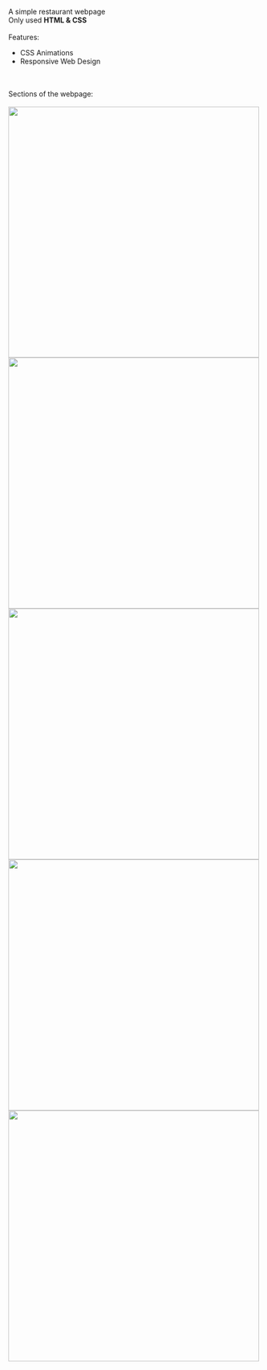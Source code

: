 
A simple restaurant webpage <br>
Only used <b>HTML & CSS</b>
<br>
<br>
Features:
<ul>
      <li>CSS Animations</li>
      <li>Responsive Web Design</li>
</ul>
<br>
<br>
Sections of the webpage:
<br>
<br>
<img src="https://github.com/user-attachments/assets/b7ba95a0-f21e-444c-aa26-4327907eb4c3" width=500px/><br>
<img src="https://github.com/user-attachments/assets/59b0b9f1-22b0-4c67-aec1-7bc831c0756b" width=500px/><br>
<img src="https://github.com/user-attachments/assets/23f1b764-7974-48da-b583-784de8acfd0d" width= 500px/><br>
<img src="https://github.com/user-attachments/assets/f974c935-a649-42c7-a7b7-99e44ebd507b" width= 500px/><br>
<img src="https://github.com/user-attachments/assets/d9b4232e-7f5e-47e4-91cc-dc0fb868736e" width= 500px/><br>







